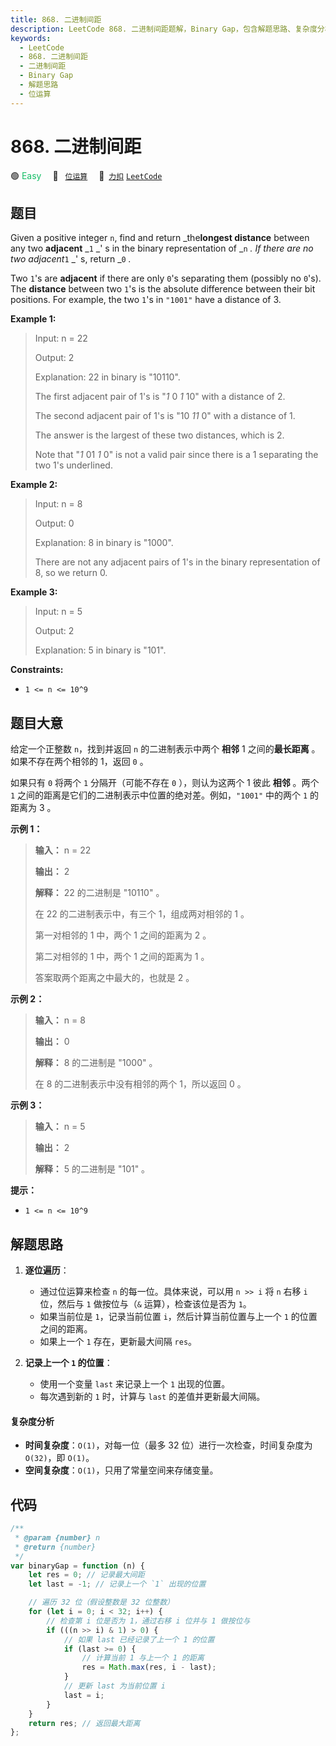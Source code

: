 ```yaml
---
title: 868. 二进制间距
description: LeetCode 868. 二进制间距题解，Binary Gap，包含解题思路、复杂度分析以及完整的 JavaScript 代码实现。
keywords:
  - LeetCode
  - 868. 二进制间距
  - 二进制间距
  - Binary Gap
  - 解题思路
  - 位运算
---
```


# 868. 二进制间距

🟢 <font color=#15bd66>Easy</font>&emsp; 🔖&ensp; [`位运算`](/tag/bit-manipulation.md)&emsp; 🔗&ensp;[`力扣`](https://leetcode.cn/problems/binary-gap) [`LeetCode`](https://leetcode.com/problems/binary-gap)

## 题目

Given a positive integer `n`, find and return _the**longest distance** between
any two **adjacent** _`1` _' s in the binary representation of _`n` _. If
there are no two adjacent_`1` _' s, return _`0` _._

Two `1`'s are **adjacent** if there are only `0`'s separating them (possibly
no `0`'s). The **distance** between two `1`'s is the absolute difference
between their bit positions. For example, the two `1`'s in `"1001"` have a
distance of 3.

**Example 1:**

> Input: n = 22
>
> Output: 2
>
> Explanation: 22 in binary is "10110".
>
> The first adjacent pair of 1's is "_1_ 0 _1_ 10" with a distance of 2.
>
> The second adjacent pair of 1's is "10 _11_ 0" with a distance of 1.
>
> The answer is the largest of these two distances, which is 2.
>
> Note that "_1_ 01 _1_ 0" is not a valid pair since there is a 1 separating the two 1's underlined.

**Example 2:**

> Input: n = 8
>
> Output: 0
>
> Explanation: 8 in binary is "1000".
>
> There are not any adjacent pairs of 1's in the binary representation of 8, so we return 0.

**Example 3:**

> Input: n = 5
>
> Output: 2
>
> Explanation: 5 in binary is "101".

**Constraints:**

- `1 <= n <= 10^9`

## 题目大意

给定一个正整数 `n`，找到并返回 `n` 的二进制表示中两个 **相邻** 1 之间的**最长距离** 。如果不存在两个相邻的 1，返回 `0` 。

如果只有 `0` 将两个 `1` 分隔开（可能不存在 `0` ），则认为这两个 1 彼此 **相邻** 。两个 `1`
之间的距离是它们的二进制表示中位置的绝对差。例如，`"1001"` 中的两个 `1` 的距离为 3 。

**示例 1：**

> **输入：** n = 22
>
> **输出：** 2
>
> **解释：** 22 的二进制是 "10110" 。
>
> 在 22 的二进制表示中，有三个 1，组成两对相邻的 1 。
>
> 第一对相邻的 1 中，两个 1 之间的距离为 2 。
>
> 第二对相邻的 1 中，两个 1 之间的距离为 1 。
>
> 答案取两个距离之中最大的，也就是 2 。

**示例 2：**

> **输入：** n = 8
>
> **输出：** 0
>
> **解释：** 8 的二进制是 "1000" 。
>
> 在 8 的二进制表示中没有相邻的两个 1，所以返回 0 。

**示例 3：**

> **输入：** n = 5
>
> **输出：** 2
>
> **解释：** 5 的二进制是 "101" 。

**提示：**

- `1 <= n <= 10^9`

## 解题思路

1. **逐位遍历**：

   - 通过位运算来检查 `n` 的每一位。具体来说，可以用 `n >> i` 将 `n` 右移 `i` 位，然后与 `1` 做按位与（`&` 运算），检查该位是否为 `1`。
   - 如果当前位是 `1`，记录当前位置 `i`，然后计算当前位置与上一个 `1` 的位置之间的距离。
   - 如果上一个 `1` 存在，更新最大间隔 `res`。

2. **记录上一个 `1` 的位置**：
   - 使用一个变量 `last` 来记录上一个 `1` 出现的位置。
   - 每次遇到新的 `1` 时，计算与 `last` 的差值并更新最大间隔。

#### 复杂度分析

- **时间复杂度**：`O(1)`，对每一位（最多 32 位）进行一次检查，时间复杂度为 `O(32)`，即 `O(1)`。
- **空间复杂度**：`O(1)`，只用了常量空间来存储变量。

## 代码

```javascript
/**
 * @param {number} n
 * @return {number}
 */
var binaryGap = function (n) {
	let res = 0; // 记录最大间距
	let last = -1; // 记录上一个 `1` 出现的位置

	// 遍历 32 位（假设整数是 32 位整数）
	for (let i = 0; i < 32; i++) {
		// 检查第 i 位是否为 1，通过右移 i 位并与 1 做按位与
		if (((n >> i) & 1) > 0) {
			// 如果 last 已经记录了上一个 1 的位置
			if (last >= 0) {
				// 计算当前 1 与上一个 1 的距离
				res = Math.max(res, i - last);
			}
			// 更新 last 为当前位置 i
			last = i;
		}
	}
	return res; // 返回最大距离
};
```
